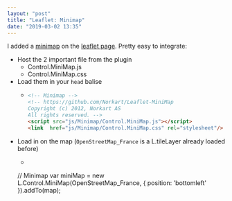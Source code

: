 ```yaml
---
layout: "post"
title: "Leaflet: Minimap"
date: "2019-03-02 13:35"
---
```


I added a [minimap](https://github.com/Norkart/Leaflet-MiniMap) on the [leaflet page](/leaflet.html).
Pretty easy to integrate:

- Host the 2 important file from the plugin
  - Control.MiniMap.js
  - Control.MiniMap.css
- Load them in your `head` balise
  - ```html
    <!-- Minimap -->
    <!-- https://github.com/Norkart/Leaflet-MiniMap
    Copyright (c) 2012, Norkart AS
    All rights reserved. -->
    <script src="js/Minimap/Control.MiniMap.js"></script>
    <link  href="js/Minimap/Control.MiniMap.css" rel="stylesheet"/>
    ```
- Load in on the map (`OpenStreetMap_France` is a L.tileLayer already loaded before)
  - ```js
  // Minimap
  var miniMap = new L.Control.MiniMap(OpenStreetMap_France, {
  	position: 'bottomleft'
  }).addTo(map);
    ```
